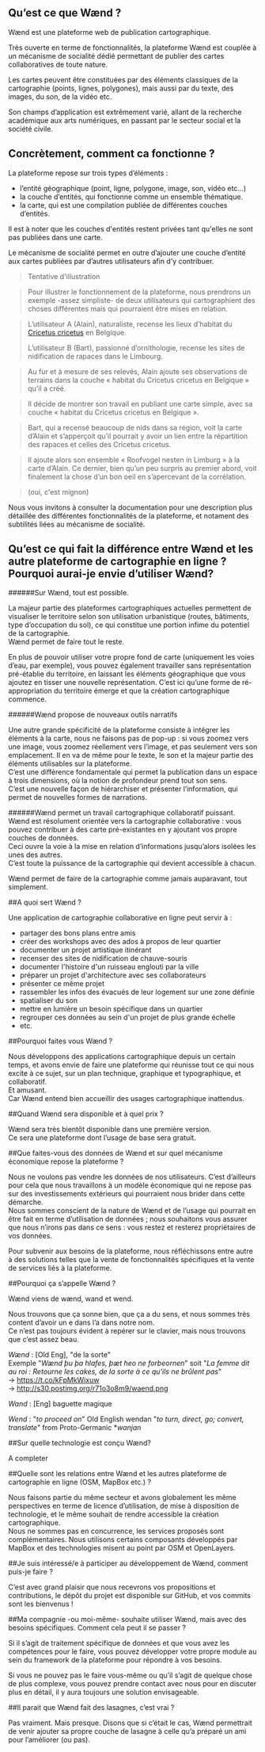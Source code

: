 ## Qu’est ce que Wænd ?
Wænd est une plateforme web de publication cartographique.

Très ouverte en terme de fonctionnalités, la plateforme Wænd est couplée à un mécanisme de socialité dédié permettant de publier des cartes collaboratives de toute nature. 

Les cartes peuvent être constituées par des éléments classiques de la cartographie (points, lignes, polygones), mais aussi par du texte, des images, du son, de la vidéo etc.
  

Son champs d’application est extrêmement varié, allant de la recherche académique aux arts numériques, en passant par le secteur social et la société civile.


## Concrètement, comment ca fonctionne ?

La plateforme repose sur trois types d’éléments :
 
- l’entité géographique (point, ligne, polygone, image, son, vidéo etc…)
- la couche d’entités, qui fonctionne comme un ensemble thématique.
- la carte, qui est une compilation publiée de différentes couches d’entités.

Il est à noter que les couches d'entités restent privées tant qu'elles ne sont pas publiées dans une carte.

Le mécanisme de socialité permet en outre d’ajouter une couche d’entité aux cartes publiées par d’autres utilisateurs afin d’y contribuer.



> 	Tentative d'illustration

> 	Pour illustrer le fonctionnement de la plateforme, nous prendrons un exemple -assez simpliste- de deux utilisateurs qui cartographient des choses différentes mais qui pourraient être mises en relation. 

> 	L’utilisateur A (Alain), naturaliste, recense les lieux d’habitat du [Cricetus cricetus](http://fr.wikipedia.org/wiki/Hamster_d%27Europe) en Belgique.
> 
> 	L’utilisateur B (Bart), passionné d’ornithologie, recense les sites de nidification de rapaces dans le Limbourg. 

> 	Au fur et à mesure de ses relevés, Alain ajoute ses observations de terrains dans la couche « habitat du Cricetus cricetus en Belgique » qu’il a créé.


> 	Il décide de montrer son travail en publiant une carte simple, avec sa couche « habitat du Cricetus cricetus en Belgique ».

> 	Bart, qui a recensé beaucoup de nids dans sa région, voit la carte d’Alain et s’apperçoit qu’il pourrait y avoir un lien entre la répartition des rapaces et celles des Cricetus cricetus. 

> 	Il ajoute alors son ensemble « Roofvogel nesten in Limburg » à la carte d’Alain. Ce dernier, bien qu’un peu surpris au premier abord, voit finalement la chose d’un bon oeil en s’apercevant de la corrélation.

> (oui, c'est mignon)

Nous vous invitons à consulter la documentation pour une description plus détaillée des différentes fonctionnalités de la plateforme, et notament des subtilités liées au mécanisme de socialité.

## Qu’est ce qui fait la différence entre Wænd et les autre plateforme de cartographie en ligne ? Pourquoi aurai-je envie d’utiliser Wænd?

######Sur Wænd, tout est possible.

La majeur partie des plateformes cartographiques actuelles permettent de visualiser le territoire selon son utilisation urbanistique (routes, bâtiments, type d’occupation du sol), ce qui constitue une portion infime du potentiel de la cartographie.  
Wænd permet de faire tout le reste. 

En plus de pouvoir utiliser votre propre fond de carte (uniquement les voies d’eau, par exemple), vous pouvez également travailler sans représentation pré-établie du territoire, en laissant les éléments géographique que vous ajoutez en tisser une nouvelle représentation.   C’est ici qu’une forme de ré-appropriation du territoire émerge et que la création cartographique commence.

######Wænd propose de nouveaux outils narratifs

Une autre grande spécificité de la plateforme consiste à intégrer les éléments à la carte, nous ne faisons pas de pop-up : si vous zoomez vers une image, vous zoomez réellement vers l’image, et pas seulement vers son emplacement. Il en va de même pour le texte, le son et la majeur partie des éléments utilisables sur la plateforme.  
C’est une différence fondamentale qui permet la publication dans un espace à trois dimensions, où la notion de profondeur prend tout son sens.  
C’est une nouvelle façon de hiérarchiser et présenter l’information, qui permet de nouvelles formes de narrations.

######Wænd permet un travail cartographique collaboratif puissant.  
Wænd est résolument orientée vers la cartographie collaborative : vous pouvez contribuer à des carte pré-existantes en y ajoutant vos propre couches de données.  
Ceci ouvre la voie à la mise en relation d’informations jusqu’alors isolées les unes des autres.  
C’est toute la puissance de la cartographie qui devient accessible à chacun. 


Wænd permet de faire de la cartographie comme jamais auparavant, tout simplement.


##A quoi sert Wænd ?

Une application de cartographie collaborative en ligne peut servir à :

- partager des bons plans entre amis
- créer des workshops avec des ados à propos de leur quartier
- documenter un projet artistique itinérant
- recenser des sites de nidification de chauve-souris
- documenter l'histoire d'un ruisseau englouti par la ville
- préparer un projet d'architecture avec ses collaborateurs
- présenter ce même projet
- rassembler les infos des évacués de leur logement sur une zone définie
- spatialiser du son
- mettre en lumière un besoin spécifique dans un quartier
- regrouper ces données au sein d'un projet de plus grande échelle
- etc.


##Pourquoi faites vous Wænd ?

Nous développons des applications cartographique depuis un certain temps, et avons envie de faire une plateforme qui réunisse tout ce qui nous excite à ce sujet, sur un plan technique, graphique et typographique, et collaboratif.  
Et amusant.  
Car Wænd entend bien accueillir des usages cartographique inattendus. 


##Quand Wænd sera disponible et à quel prix ?

Wænd sera très bientôt disponible dans une première version.  
Ce sera une plateforme dont l’usage de base sera gratuit. 


##Que faites-vous des données de Wænd et sur quel mécanisme économique repose la plateforme ?

Nous ne voulons pas vendre les données de nos utilisateurs. C’est d’ailleurs pour cela que nous travaillons à un modèle économique qui ne repose pas sur des investissements extérieurs qui pourraient nous brider dans cette démarche.  
Nous sommes conscient de la nature de Wænd et de l’usage qui pourrait en être fait en terme d’utilisation de données ; nous souhaitons vous assurer que nous n’irons pas dans ce sens : vous restez et resterez propriétaires de vos données.

Pour subvenir aux besoins de la plateforme, nous réfléchissons entre autre à des solutions telles que la vente de fonctionnalités spécifiques et la vente de services liés à la plateforme.


##Pourquoi ça s’appelle Wænd ?

Wænd viens de wænd, wand et wend.
 
Nous trouvons que ça sonne bien, que ça a du sens, et nous sommes très content d’avoir un e dans l’a dans notre nom.  
Ce n’est pas toujours évident à repérer sur le clavier, mais nous trouvons que c’est assez beau.

*Wænd* : [Old Eng], "de la sorte"  
Exemple "*Wænd þu þa hlafes, þæt heo ne forbeornen*" soit "*La femme dit au roi : Retourne les cakes, de la sorte à ce qu'ils ne brûlent pas*"  
→ https://t.co/kFpMkWixuw  
→ http://s30.postimg.org/r71o3o8m9/waend.png

*Wand* : [Eng] baguette magique

*Wend* : "*to proceed on*" Old English wendan "*to turn, direct, go; convert, translate*" from Proto-Germanic **wanjan*


##Sur quelle technologie est conçu Wænd?

A completer

##Quelle sont les relations entre Wænd et les autres plateforme de cartographie en ligne (OSM, MapBox etc.) ?

Nous faisons partie du même secteur et avons globalement les même perspectives en terme de licence d’utilisation, de mise à disposition de technologie, et le même souhait de rendre accessible la création cartographique.  
Nous ne sommes pas en concurrence, les services proposés sont complémentaires.
Nous utilisons certains composants développés par MapBox et des technologies misent au point par OSM et OpenLayers.


##Je suis intéressé/e à participer au développement de Wænd, comment puis-je faire ?

C’est avec grand plaisir que nous recevrons vos propositions et contributions, le dépôt du projet est disponible sur GitHub, et vos commits sont les bienvenus !


##Ma compagnie -ou moi-même- souhaite utiliser Wænd, mais avec des besoins spécifiques. Comment cela peut il se passer ?

Si il s’agit de traitement spécifique de données et que vous avez les compétences pour le faire, vous pouvez développer votre propre module au sein du framework de la plateforme pour répondre à vos besoins. 

Si vous ne pouvez pas le faire vous-même ou qu’il s’agit de quelque chose de plus complexe, vous pouvez prendre contact avec nous pour en discuter plus en détail, il y aura toujours une solution envisageable.


##Il parait que Wænd fait des lasagnes, c’est vrai ?

Pas vraiment. Mais presque. Disons que si c’était le cas, Wænd permettrait de venir ajouter sa propre couche de lasagne à celle qu’a préparé un ami pour l’améliorer (ou pas). 
